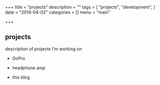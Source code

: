 +++
title = "projects"
description = ""
tags = [
    "projects",
    "development",
]
date = "2014-04-02"
categories = []
menu = "main"

+++


## projects

description of projects I'm working on
 
- GoPro

- headphone amp

- this blog





